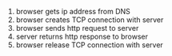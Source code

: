 1. browser gets ip address from DNS
2. browser creates TCP connection with server
3. browser sends http request to server
4. server returns http response to browser
5. browser release TCP connection with server